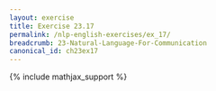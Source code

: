 ```yaml
---
layout: exercise
title: Exercise 23.17
permalink: /nlp-english-exercises/ex_17/
breadcrumb: 23-Natural-Language-For-Communication
canonical_id: ch23ex17
---
```


{% include mathjax_support %}
